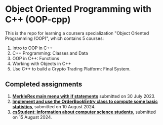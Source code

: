 # Object Oriented Programming with C++ (OOP-cpp)

This is the repo for learning a coursera specialization "Object Oriented Programming (OOP)", which contains 5 courses:

1. Intro to OOP in C++
2. C++ Programming: Classes and Data
3. OOP in C++: Functions
4. Working with Objects in C++
5. Use C++ to build a Crypto Trading Platform: Final System.

## Completed assignments

1. **[MerkleRex main menu with if statements](https://github.com/jayenliao/OOP-cpp/blob/main/C1M1/assignment_c1m1_jc-liao.mp4)** submitted on 30 July 2023.
2. **[Implement and use the OrderBookEntry class to compute some basic statistics](https://github.com/jayenliao/OOP-cpp/tree/main/C2M1/assignment)**, submitted on 10 August 2024.
3. [**csStudent: information about computer science students**](https://github.com/jayenliao/OOP-cpp/tree/main/C3M1/assignment), submitted on 15 August 2024.
